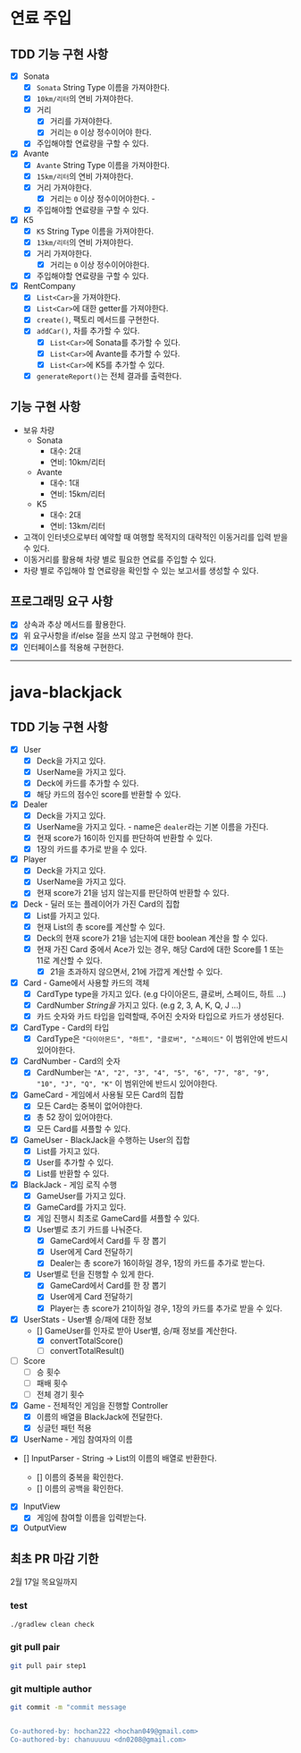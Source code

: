 # 연료 주입

## TDD 기능 구현 사항

- [x] Sonata
  - [x] `Sonata` String Type 이름을 가져야한다.
  - [x] `10km/리터`의 연비 가져야한다.
  - [x] 거리
    - [x] 거리를 가져야한다.
    - [x] 거리는 `0` 이상 정수이어야 한다.  
  - [x] 주입해야할 연료량을 구할 수 있다.
- [x] Avante
  - [x] `Avante` String Type 이름을 가져야한다.
  - [x] `15km/리터`의 연비 가져야한다.
  - [x] 거리 가져야한다.
    - [x] 거리는 `0` 이상 정수이어야한다.  - 
  - [x] 주입해야할 연료량을 구할 수 있다.
- [x] K5
  - [x] `K5` String Type 이름을 가져야한다.
  - [x] `13km/리터`의 연비 가져야한다.
  - [x] 거리 가져야한다.
    - [x] 거리는 `0` 이상 정수이어야한다.  
  - [x] 주입해야할 연료량을 구할 수 있다.
- [x] RentCompany
  - [x] `List<Car>`을 가져야한다.
  - [x] `List<Car>`에 대한 getter를 가져야한다.
  - [x] `create()`, 팩토리 메서드를 구현한다.
  - [x] `addCar()`, 차를 추가할 수 있다.
    - [x] `List<Car>`에 Sonata를 추가할 수 있다.
    - [x] `List<Car>`에 Avante를 추가할 수 있다.
    - [x] `List<Car>`에 K5를 추가할 수 있다.
  - [x] `generateReport()`는 전체 결과를 출력한다.
  
## 기능 구현 사항

- 보유 차량
  - Sonata 
    - 대수: 2대
    - 연비: 10km/리터 
  - Avante 
    - 대수: 1대
    - 연비: 15km/리터
  - K5 
    - 대수: 2대
    - 연비: 13km/리터
- 고객이 인터넷으로부터 예약할 때 여행할 목적지의 대략적인 이동거리를 입력 받을 수 있다.
- 이동거리를 활용해 차량 별로 필요한 연료를 주입할 수 있다.
- 차량 별로 주입해야 할 연료량을 확인할 수 있는 보고서를 생성할 수 있다.

## 프로그래밍 요구 사항

- [x] 상속과 추상 메서드를 활용한다.
- [x] 위 요구사항을 if/else 절을 쓰지 않고 구현해야 한다.
- [x] 인터페이스를 적용해 구현한다.

---

# java-blackjack

## TDD 기능 구현 사항

- [x] User
  - [x] Deck을 가지고 있다.
  - [x] UserName을 가지고 있다.
  - [x] Deck에 카드를 추가할 수 있다.
  - [x] 해당 카드의 점수인 score를 반환할 수 있다. 
- [x] Dealer
  - [x] Deck을 가지고 있다.
  - [x] UserName을 가지고 있다. - name은 `dealer`라는 기본 이름을 가진다.
  - [x] 현재 score가 16이하 인지를 판단하여 반환할 수 있다.
  - [x] 1장의 카드를 추가로 받을 수 있다.
- [x] Player
  - [x] Deck을 가지고 있다.
  - [x] UserName을 가지고 있다.
  - [x] 현재 score가 21을 넘지 않는지를 판단하여 반환할 수 있다.
- [x] Deck - 딜러 또는 플레이어가 가진 Card의 집합
  - [x] List<Card>를 가지고 있다.
  - [x] 현재 List<Card>의 총 score를 계산할 수 있다.
  - [x] Deck의 현재 score가 21을 넘는지에 대한 boolean 계산을 할 수 있다.
  - [x] 현재 가진 Card 중에서 Ace가 있는 경우, 해당 Card에 대한 Score를 1 또는 11로 계산할 수 있다.
    - [x] 21을 초과하지 않으면서, 21에 가깝게 계산할 수 있다.
- [x] Card - Game에서 사용할 카드의 객체
  - [x] CardType type을 가지고 있다. (e.g 다이아몬드, 클로버, 스페이드, 하트 ...)
  - [x] CardNumber _String을_ 가지고 있다. (e.g 2, 3, A, K, Q, J ...)
  - [x] 카드 숫자와 카드 타입을 입력할때, 주어진 숫자와 타입으로 카드가 생성된다.
- [x] CardType - Card의 타입
  - [x]  CardType은 `"다이아몬드", "하트", "클로버", "스페이드"` 이 범위안에 반드시 있어야한다.
- [x] CardNumber - Card의 숫자
  - [x]  CardNumber는 `"A", "2", "3", "4", "5", "6", "7", "8", "9", "10", "J", "Q", "K"` 이 범위안에 반드시 있어야한다.
- [x] GameCard - 게임에서 사용될 모든 Card의 집합
  - [x] 모든 Card는 중복이 없어야한다.
  - [x] 총 52 장이 있어야한다.
  - [x] 모든 Card를 셔플할 수 있다.
- [x] GameUser - BlackJack을 수행하는 User의 집합
  - [x] List<User>를 가지고 있다.
  - [x] User를 추가할 수 있다.
  - [x] List<User>를 반환할 수 있다.
- [x] BlackJack - 게임 로직 수행
  - [x] GameUser를 가지고 있다.
  - [x] GameCard를 가지고 있다.
  - [x] 게임 진행시 최초로 GameCard를 셔플할 수 있다.
  - [x] User별로 초기 카드를 나눠준다.
    - [x] GameCard에서 Card를 두 장 뽑기
    - [x] User에게 Card 전달하기
    - [x] Dealer는 총 score가 16이하일 경우, 1장의 카드를 추가로 받는다.
  - [x] User별로 턴을 진행할 수 있게 한다.
    - [x] GameCard에서 Card를 한 장 뽑기
    - [x] User에게 Card 전달하기
    - [x] Player는 총 score가 21이하일 경우, 1장의 카드를 추가로 받을 수 있다. 
- [x] UserStats - User별 승/패에 대한 정보
  - [] GameUser를 인자로 받아 User별, 승/패 정보를 계산한다.
    - [x] convertTotalScore()
    - [ ] convertTotalResult()
- [ ] Score 
  - [ ] 승 횟수
  - [ ] 패배 횟수 
  - [ ] 전체 경기 횟수
- [x] Game - 전체적인 게임을 진행할 Controller 
  - [x] 이름의 배열을 BlackJack에 전달한다.
  - [x] 싱글턴 패턴 적용
- [x] UserName - 게임 참여자의 이름
- [] InputParser - String -> List<String>의 이름의 배열로 반환한다.
  - [] 이름의 중복을 확인한다.
  - [] 이름의 공백을 확인한다.
- [x] InputView
  - [x] 게임에 참여할 이름을 입력받는다.
- [x] OutputView

## 최초 PR 마감 기한

2월 17일 목요일까지

### test

```bash
./gradlew clean check
```

### git pull pair

```bash
git pull pair step1
```

### git multiple author

```bash
git commit -m "commit message


Co-authored-by: hochan222 <hochan049@gmail.com>
Co-authored-by: chanuuuuu <dn0208@gmail.com>
```
